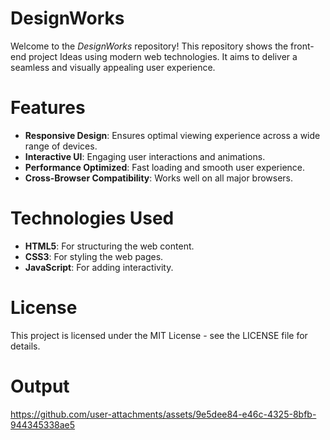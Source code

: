 # DesignWorks
Welcome to the $DesignWorks$ repository! This repository shows the front-end project Ideas using modern web technologies. It aims to deliver a seamless and visually appealing user experience.
<br>
# Features
  - **Responsive Design**: Ensures optimal viewing experience across a wide range of devices.
  - **Interactive UI**: Engaging user interactions and animations.
  - **Performance Optimized**: Fast loading and smooth user experience.
  - **Cross-Browser Compatibility**: Works well on all major browsers.

# Technologies Used
- **HTML5**: For structuring the web content.
- **CSS3**: For styling the web pages.
- **JavaScript**: For adding interactivity.

# License
This project is licensed under the MIT License - see the LICENSE file for details.

# Output
https://github.com/user-attachments/assets/9e5dee84-e46c-4325-8bfb-944345338ae5
